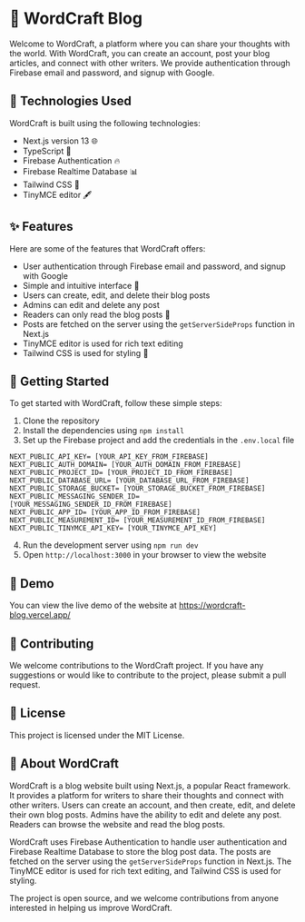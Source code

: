 # 📝 WordCraft Blog

Welcome to WordCraft, a platform where you can share your thoughts with the world. With WordCraft, you can create an account, post your blog articles, and connect with other writers. We provide authentication through Firebase email and password, and signup with Google.

## 🚀 Technologies Used

WordCraft is built using the following technologies:

- Next.js version 13 🌐
- TypeScript 🌟
- Firebase Authentication 🔥
- Firebase Realtime Database 📊
- Tailwind CSS 🎨
- TinyMCE editor 🖋️

## ✨ Features

Here are some of the features that WordCraft offers:

- User authentication through Firebase email and password, and signup with Google
- Simple and intuitive interface 🤗
- Users can create, edit, and delete their blog posts
- Admins can edit and delete any post
- Readers can only read the blog posts 📖
- Posts are fetched on the server using the `getServerSideProps` function in Next.js
- TinyMCE editor is used for rich text editing
- Tailwind CSS is used for styling 🎨

## 🏁 Getting Started

To get started with WordCraft, follow these simple steps:

1. Clone the repository
2. Install the dependencies using `npm install`
3. Set up the Firebase project and add the credentials in the `.env.local` file
```
NEXT_PUBLIC_API_KEY= [YOUR_API_KEY_FROM_FIREBASE]
NEXT_PUBLIC_AUTH_DOMAIN= [YOUR_AUTH_DOMAIN_FROM_FIREBASE]
NEXT_PUBLIC_PROJECT_ID= [YOUR_PROJECT_ID_FROM_FIREBASE]
NEXT_PUBLIC_DATABASE_URL= [YOUR_DATABASE_URL_FROM_FIREBASE]
NEXT_PUBLIC_STORAGE_BUCKET= [YOUR_STORAGE_BUCKET_FROM_FIREBASE]
NEXT_PUBLIC_MESSAGING_SENDER_ID= [YOUR_MESSAGING_SENDER_ID_FROM_FIREBASE]
NEXT_PUBLIC_APP_ID= [YOUR_APP_ID_FROM_FIREBASE]
NEXT_PUBLIC_MEASUREMENT_ID= [YOUR_MEASUREMENT_ID_FROM_FIREBASE]
NEXT_PUBLIC_TINYMCE_API_KEY= [YOUR_TINYMCE_API_KEY]
```
4. Run the development server using `npm run dev`
5. Open `http://localhost:3000` in your browser to view the website

## 🎉 Demo

You can view the live demo of the website at https://wordcraft-blog.vercel.app/

## 🤝 Contributing

We welcome contributions to the WordCraft project. If you have any suggestions or would like to contribute to the project, please submit a pull request.

## 📄 License

This project is licensed under the MIT License.

## 📝 About WordCraft

WordCraft is a blog website built using Next.js, a popular React framework. It provides a platform for writers to share their thoughts and connect with other writers. Users can create an account, and then create, edit, and delete their own blog posts. Admins have the ability to edit and delete any post. Readers can browse the website and read the blog posts.

WordCraft uses Firebase Authentication to handle user authentication and Firebase Realtime Database to store the blog post data. The posts are fetched on the server using the `getServerSideProps` function in Next.js. The TinyMCE editor is used for rich text editing, and Tailwind CSS is used for styling.

The project is open source, and we welcome contributions from anyone interested in helping us improve WordCraft.
